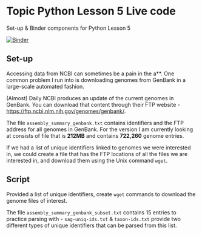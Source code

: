 # Topic Python Lesson 5 Live code
Set-up & Binder components for Python Lesson 5

[![Binder](https://mybinder.org/badge_logo.svg)](https://mybinder.org/v2/gh/biovcnet/topic-python-lesson-5-live-code/master?urlpath=lab)


## Set-up
Accessing data from NCBI can sometimes be a pain in the a**. One common problem I run into is downloading genomes from GenBank in a large-scale automated fashion.

(Almost) Daily NCBI produces an update of the current genomes in GenBank. You can download that content through their FTP website - https://ftp.ncbi.nlm.nih.gov/genomes/genbank/.

The file `assembly_summary_genbank.txt` contains identifiers and the FTP address for all genomes in GenBank. For the version I am currently looking at consists of file that is **212MB** and contains **722,260** genome entries.

If we had a list of unique identifiers linked to genomes we were interested in, we could create a file that has the FTP locations of all the files we are interested in, and download them using the Unix command `wget`.

## Script

Provided a list of unique identifiers, create `wget` commands to download the genome files of interest.

The file `assembly_summary_genbank_subset.txt` contains 15 entries to practice parsing with - `sag-uniq-ids.txt` & `taxon-ids.txt` provide two different types of unique identifiers that can be parsed from this list.
